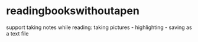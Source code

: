 # readingbookswithoutapen
support taking notes while reading: taking pictures - highlighting - saving as a text file 
